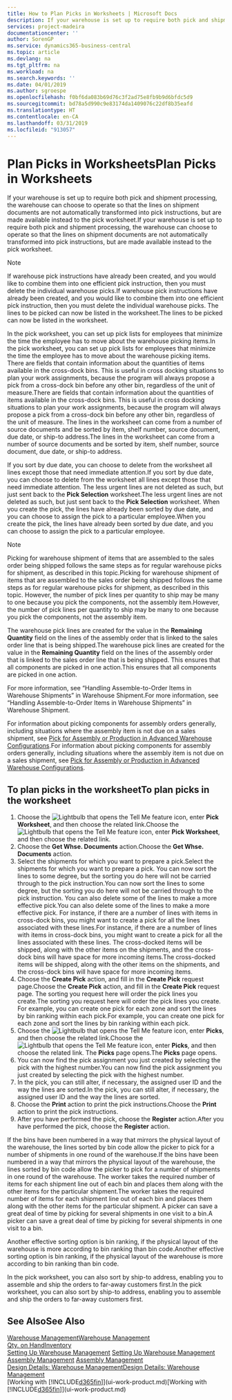 ```yaml
---
title: How to Plan Picks in Worksheets | Microsoft Docs
description: If your warehouse is set up to require both pick and shipment processing, the warehouse can choose to operate so that the lines on shipment documents are not automatically transformed into pick instructions, but are made available instead to the pick worksheet.
services: project-madeira
documentationcenter: ''
author: SorenGP
ms.service: dynamics365-business-central
ms.topic: article
ms.devlang: na
ms.tgt_pltfrm: na
ms.workload: na
ms.search.keywords: ''
ms.date: 04/01/2019
ms.author: sgroespe
ms.openlocfilehash: f0bf6da083b69d76c3f2ad75e8fb9b9d6bfdc5d9
ms.sourcegitcommit: bd78a5d990c9e83174da1409076c22df8b35eafd
ms.translationtype: HT
ms.contentlocale: en-CA
ms.lasthandoff: 03/31/2019
ms.locfileid: "913057"
---
```

# <a name="plan-picks-in-worksheets"></a><span data-ttu-id="1b347-103">Plan Picks in Worksheets</span><span class="sxs-lookup"><span data-stu-id="1b347-103">Plan Picks in Worksheets</span></span>
<span data-ttu-id="1b347-104">If your warehouse is set up to require both pick and shipment processing, the warehouse can choose to operate so that the lines on shipment documents are not automatically transformed into pick instructions, but are made available instead to the pick worksheet.</span><span class="sxs-lookup"><span data-stu-id="1b347-104">If your warehouse is set up to require both pick and shipment processing, the warehouse can choose to operate so that the lines on shipment documents are not automatically transformed into pick instructions, but are made available instead to the pick worksheet.</span></span>  

> [!NOTE]  
>  <span data-ttu-id="1b347-105">If warehouse pick instructions have already been created, and you would like to combine them into one efficient pick instruction, then you must delete the individual warehouse picks.</span><span class="sxs-lookup"><span data-stu-id="1b347-105">If warehouse pick instructions have already been created, and you would like to combine them into one efficient pick instruction, then you must delete the individual warehouse picks.</span></span> <span data-ttu-id="1b347-106">The lines to be picked can now be listed in the worksheet.</span><span class="sxs-lookup"><span data-stu-id="1b347-106">The lines to be picked can now be listed in the worksheet.</span></span>  

<span data-ttu-id="1b347-107">In the pick worksheet, you can set up pick lists for employees that minimize the time the employee has to move about the warehouse picking items.</span><span class="sxs-lookup"><span data-stu-id="1b347-107">In the pick worksheet, you can set up pick lists for employees that minimize the time the employee has to move about the warehouse picking items.</span></span> <span data-ttu-id="1b347-108">There are fields that contain information about the quantities of items available in the cross-dock bins. This is useful in cross docking situations to plan your work assignments, because the program will always propose a pick from a cross-dock bin before any other bin, regardless of the unit of measure.</span><span class="sxs-lookup"><span data-stu-id="1b347-108">There are fields that contain information about the quantities of items available in the cross-dock bins. This is useful in cross docking situations to plan your work assignments, because the program will always propose a pick from a cross-dock bin before any other bin, regardless of the unit of measure.</span></span> <span data-ttu-id="1b347-109">The lines in the worksheet can come from a number of source documents and be sorted by item, shelf number, source document, due date, or ship-to address.</span><span class="sxs-lookup"><span data-stu-id="1b347-109">The lines in the worksheet can come from a number of source documents and be sorted by item, shelf number, source document, due date, or ship-to address.</span></span>  

<span data-ttu-id="1b347-110">If you sort by due date, you can choose to delete from the worksheet all lines except those that need immediate attention.</span><span class="sxs-lookup"><span data-stu-id="1b347-110">If you sort by due date, you can choose to delete from the worksheet all lines except those that need immediate attention.</span></span> <span data-ttu-id="1b347-111">The less urgent lines are not deleted as such, but just sent back to the **Pick Selection** worksheet.</span><span class="sxs-lookup"><span data-stu-id="1b347-111">The less urgent lines are not deleted as such, but just sent back to the **Pick Selection** worksheet.</span></span> <span data-ttu-id="1b347-112">When you create the pick, the lines have already been sorted by due date, and you can choose to assign the pick to a particular employee.</span><span class="sxs-lookup"><span data-stu-id="1b347-112">When you create the pick, the lines have already been sorted by due date, and you can choose to assign the pick to a particular employee.</span></span>  

> [!NOTE]  
>  <span data-ttu-id="1b347-113">Picking for warehouse shipment of items that are assembled to the sales order being shipped follows the same steps as for regular warehouse picks for shipment, as described in this topic.</span><span class="sxs-lookup"><span data-stu-id="1b347-113">Picking for warehouse shipment of items that are assembled to the sales order being shipped follows the same steps as for regular warehouse picks for shipment, as described in this topic.</span></span> <span data-ttu-id="1b347-114">However, the number of pick lines per quantity to ship may be many to one because you pick the components, not the assembly item.</span><span class="sxs-lookup"><span data-stu-id="1b347-114">However, the number of pick lines per quantity to ship may be many to one because you pick the components, not the assembly item.</span></span>  
>   
>  <span data-ttu-id="1b347-115">The warehouse pick lines are created for the value in the **Remaining Quantity** field on the lines of the assembly order that is linked to the sales order line that is being shipped.</span><span class="sxs-lookup"><span data-stu-id="1b347-115">The warehouse pick lines are created for the value in the **Remaining Quantity** field on the lines of the assembly order that is linked to the sales order line that is being shipped.</span></span> <span data-ttu-id="1b347-116">This ensures that all components are picked in one action.</span><span class="sxs-lookup"><span data-stu-id="1b347-116">This ensures that all components are picked in one action.</span></span>  
>   
>  <span data-ttu-id="1b347-117">For more information, see “Handling Assemble-to-Order Items in Warehouse Shipments” in Warehouse Shipment.</span><span class="sxs-lookup"><span data-stu-id="1b347-117">For more information, see “Handling Assemble-to-Order Items in Warehouse Shipments” in Warehouse Shipment.</span></span>  
>   
>  <span data-ttu-id="1b347-118">For information about picking components for assembly orders generally, including situations where the assembly item is not due on a sales shipment, see [Pick for Assembly or Production in Advanced Warehouse Configurations](warehouse-how-to-pick-for-internal-operations-in-advanced-warehousing.md).</span><span class="sxs-lookup"><span data-stu-id="1b347-118">For information about picking components for assembly orders generally, including situations where the assembly item is not due on a sales shipment, see [Pick for Assembly or Production in Advanced Warehouse Configurations](warehouse-how-to-pick-for-internal-operations-in-advanced-warehousing.md).</span></span>  

## <a name="to-plan-picks-in-the-worksheet"></a><span data-ttu-id="1b347-119">To plan picks in the worksheet</span><span class="sxs-lookup"><span data-stu-id="1b347-119">To plan picks in the worksheet</span></span>  
1.  <span data-ttu-id="1b347-120">Choose the ![Lightbulb that opens the Tell Me feature](media/ui-search/search_small.png "Tell me what you want to do") icon, enter **Pick Worksheet**, and then choose the related link.</span><span class="sxs-lookup"><span data-stu-id="1b347-120">Choose the ![Lightbulb that opens the Tell Me feature](media/ui-search/search_small.png "Tell me what you want to do") icon, enter **Pick Worksheet**, and then choose the related link.</span></span>  
2.  <span data-ttu-id="1b347-121">Choose the **Get Whse. Documents** action.</span><span class="sxs-lookup"><span data-stu-id="1b347-121">Choose the **Get Whse. Documents** action.</span></span>  
3.  <span data-ttu-id="1b347-122">Select the shipments for which you want to prepare a pick.</span><span class="sxs-lookup"><span data-stu-id="1b347-122">Select the shipments for which you want to prepare a pick.</span></span> <span data-ttu-id="1b347-123">You can now sort the lines to some degree, but the sorting you do here will not be carried through to the pick instruction.</span><span class="sxs-lookup"><span data-stu-id="1b347-123">You can now sort the lines to some degree, but the sorting you do here will not be carried through to the pick instruction.</span></span> <span data-ttu-id="1b347-124">You can also delete some of the lines to make a more effective pick.</span><span class="sxs-lookup"><span data-stu-id="1b347-124">You can also delete some of the lines to make a more effective pick.</span></span> <span data-ttu-id="1b347-125">For instance, if there are a number of lines with items in cross-dock bins, you might want to create a pick for all the lines associated with these lines.</span><span class="sxs-lookup"><span data-stu-id="1b347-125">For instance, if there are a number of lines with items in cross-dock bins, you might want to create a pick for all the lines associated with these lines.</span></span> <span data-ttu-id="1b347-126">The cross-docked items will be shipped, along with the other items on the shipments, and the cross-dock bins will have space for more incoming items.</span><span class="sxs-lookup"><span data-stu-id="1b347-126">The cross-docked items will be shipped, along with the other items on the shipments, and the cross-dock bins will have space for more incoming items.</span></span>  
4.  <span data-ttu-id="1b347-127">Choose the **Create Pick** action, and fill in the **Create Pick** request page.</span><span class="sxs-lookup"><span data-stu-id="1b347-127">Choose the **Create Pick** action, and fill in the **Create Pick** request page.</span></span> <span data-ttu-id="1b347-128">The sorting you request here will order the pick lines you create.</span><span class="sxs-lookup"><span data-stu-id="1b347-128">The sorting you request here will order the pick lines you create.</span></span> <span data-ttu-id="1b347-129">For example, you can create one pick for each zone and sort the lines by bin ranking within each pick.</span><span class="sxs-lookup"><span data-stu-id="1b347-129">For example, you can create one pick for each zone and sort the lines by bin ranking within each pick.</span></span>  
5.  <span data-ttu-id="1b347-130">Choose the ![Lightbulb that opens the Tell Me feature](media/ui-search/search_small.png "Tell me what you want to do") icon, enter **Picks**, and then choose the related link.</span><span class="sxs-lookup"><span data-stu-id="1b347-130">Choose the ![Lightbulb that opens the Tell Me feature](media/ui-search/search_small.png "Tell me what you want to do") icon, enter **Picks**, and then choose the related link.</span></span> <span data-ttu-id="1b347-131">The **Picks** page opens.</span><span class="sxs-lookup"><span data-stu-id="1b347-131">The **Picks** page opens.</span></span>  
6.  <span data-ttu-id="1b347-132">You can now find the pick assignment you just created by selecting the pick with the highest number.</span><span class="sxs-lookup"><span data-stu-id="1b347-132">You can now find the pick assignment you just created by selecting the pick with the highest number.</span></span>  
7.  <span data-ttu-id="1b347-133">In the pick, you can still alter, if necessary, the assigned user ID and the way the lines are sorted.</span><span class="sxs-lookup"><span data-stu-id="1b347-133">In the pick, you can still alter, if necessary, the assigned user ID and the way the lines are sorted.</span></span>  
8.  <span data-ttu-id="1b347-134">Choose the **Print** action to print the pick instructions.</span><span class="sxs-lookup"><span data-stu-id="1b347-134">Choose the **Print** action to print the pick instructions.</span></span>  
9. <span data-ttu-id="1b347-135">After you have performed the pick, choose the **Register** action.</span><span class="sxs-lookup"><span data-stu-id="1b347-135">After you have performed the pick, choose the **Register** action.</span></span>  

<span data-ttu-id="1b347-136">If the bins have been numbered in a way that mirrors the physical layout of the warehouse, the lines sorted by bin code allow the picker to pick for a number of shipments in one round of the warehouse.</span><span class="sxs-lookup"><span data-stu-id="1b347-136">If the bins have been numbered in a way that mirrors the physical layout of the warehouse, the lines sorted by bin code allow the picker to pick for a number of shipments in one round of the warehouse.</span></span> <span data-ttu-id="1b347-137">The worker takes the required number of items for each shipment line out of each bin and places them along with the other items for the particular shipment.</span><span class="sxs-lookup"><span data-stu-id="1b347-137">The worker takes the required number of items for each shipment line out of each bin and places them along with the other items for the particular shipment.</span></span> <span data-ttu-id="1b347-138">A picker can save a great deal of time by picking for several shipments in one visit to a bin.</span><span class="sxs-lookup"><span data-stu-id="1b347-138">A picker can save a great deal of time by picking for several shipments in one visit to a bin.</span></span>  

<span data-ttu-id="1b347-139">Another effective sorting option is bin ranking, if the physical layout of the warehouse is more according to bin ranking than bin code.</span><span class="sxs-lookup"><span data-stu-id="1b347-139">Another effective sorting option is bin ranking, if the physical layout of the warehouse is more according to bin ranking than bin code.</span></span>  

<span data-ttu-id="1b347-140">In the pick worksheet, you can also sort by ship-to address, enabling you to assemble and ship the orders to far-away customers first.</span><span class="sxs-lookup"><span data-stu-id="1b347-140">In the pick worksheet, you can also sort by ship-to address, enabling you to assemble and ship the orders to far-away customers first.</span></span>  

## <a name="see-also"></a><span data-ttu-id="1b347-141">See Also</span><span class="sxs-lookup"><span data-stu-id="1b347-141">See Also</span></span>
[<span data-ttu-id="1b347-142">Warehouse Management</span><span class="sxs-lookup"><span data-stu-id="1b347-142">Warehouse Management</span></span>](warehouse-manage-warehouse.md)  
[<span data-ttu-id="1b347-143">Qty. on Hand</span><span class="sxs-lookup"><span data-stu-id="1b347-143">Inventory</span></span>](inventory-manage-inventory.md)  
<span data-ttu-id="1b347-144">[Setting Up Warehouse Management](warehouse-setup-warehouse.md)   </span><span class="sxs-lookup"><span data-stu-id="1b347-144">[Setting Up Warehouse Management](warehouse-setup-warehouse.md)   </span></span>  
<span data-ttu-id="1b347-145">[Assembly Management](assembly-assemble-items.md)  </span><span class="sxs-lookup"><span data-stu-id="1b347-145">[Assembly Management](assembly-assemble-items.md)  </span></span>  
[<span data-ttu-id="1b347-146">Design Details: Warehouse Management</span><span class="sxs-lookup"><span data-stu-id="1b347-146">Design Details: Warehouse Management</span></span>](design-details-warehouse-management.md)  
<span data-ttu-id="1b347-147">[Working with [!INCLUDE[d365fin](includes/d365fin_md.md)]](ui-work-product.md)</span><span class="sxs-lookup"><span data-stu-id="1b347-147">[Working with [!INCLUDE[d365fin](includes/d365fin_md.md)]](ui-work-product.md)</span></span>
